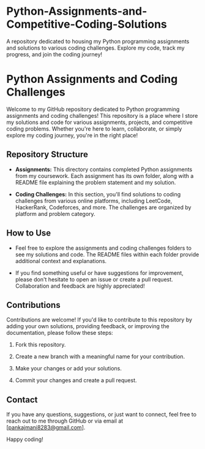 # Python-Assignments-and-Competitive-Coding-Solutions
A repository dedicated to housing my Python programming assignments and solutions to various coding challenges. Explore my code, track my progress, and join the coding journey!

# Python Assignments and Coding Challenges

Welcome to my GitHub repository dedicated to Python programming assignments and coding challenges! This repository is a place where I store my solutions and code for various assignments, projects, and competitive coding problems. Whether you're here to learn, collaborate, or simply explore my coding journey, you're in the right place!

## Repository Structure

- **Assignments:** This directory contains completed Python assignments from my coursework. Each assignment has its own folder, along with a README file explaining the problem statement and my solution.

- **Coding Challenges:** In this section, you'll find solutions to coding challenges from various online platforms, including LeetCode, HackerRank, Codeforces, and more. The challenges are organized by platform and problem category.

## How to Use

- Feel free to explore the assignments and coding challenges folders to see my solutions and code. The README files within each folder provide additional context and explanations.

- If you find something useful or have suggestions for improvement, please don't hesitate to open an issue or create a pull request. Collaboration and feedback are highly appreciated!

## Contributions

Contributions are welcome! If you'd like to contribute to this repository by adding your own solutions, providing feedback, or improving the documentation, please follow these steps:

1. Fork this repository.

2. Create a new branch with a meaningful name for your contribution.

3. Make your changes or add your solutions.

4. Commit your changes and create a pull request.

## Contact

If you have any questions, suggestions, or just want to connect, feel free to reach out to me through GitHub or via email at [pankajmani8283@gmail.com].

Happy coding!
